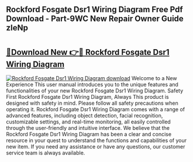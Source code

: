 ## Rockford Fosgate Dsr1 Wiring Diagram Free Pdf Download - Part-9WC New Repair Owner Guide zIeNp

# <h2><a href="http://dfhlav.blite.top/?on=Rockford+Fosgate+Dsr1+Wiring+Diagram">🔗Download New 👉🔴 Rockford Fosgate Dsr1 Wiring Diagram</a></h2>

[![Rockford Fosgate Dsr1 Wiring Diagram download](https://i.imgur.com/lujVjoI.png)](http://dfhlav.blite.top/?on=Rockford+Fosgate+Dsr1+Wiring+Diagram)
Welcome to a New Experience This user manual introduces you to the unique features and functionalities of your new Rockford Fosgate Dsr1 Wiring Diagram. Safety First Rockford Fosgate Dsr1 Wiring Diagram, Always This product is designed with safety in mind. Please follow all safety precautions when operating it. Rockford Fosgate Dsr1 Wiring Diagram comes with a range of advanced features, including object detection, facial recognition, customizable settings, and real-time monitoring, all easily controlled through the user-friendly and intuitive interface. We believe that the Rockford Fosgate Dsr1 Wiring Diagram has been a clear and concise resource in your quest to understand the functions and capabilities of your new item. If you need any assistance or have any questions, our customer service team is always available.
